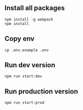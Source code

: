 ## Install all packages
```
npm install -g webpack
npm install
```

## Copy env
```
cp .env.example .env
```

## Run dev version
```
npm run start:dev
```

## Run production version
```
npm run start:prod
```
